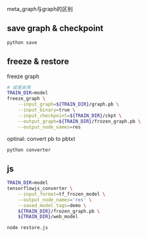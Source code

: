 

meta_graph与graph的区别

## save graph & checkpoint

```bash
python save
```


## freeze & restore

freeze graph

```bash
# 或者采用
TRAIN_DIR=model
freeze_graph \
    --input_graph=${TRAIN_DIR}/graph.pb \
    --input_binary=true \
    --input_checkpoint=${TRAIN_DIR}/ckpt \
    --output_graph=${TRAIN_DIR}/frozen_graph.pb \
    --output_node_names=res
```

optinal: convert pb to pbtxt
```bash
python converter
```


## js

```bash
TRAIN_DIR=model
tensorflowjs_converter \
    --input_format=tf_frozen_model \
    --output_node_names='res' \
    --saved_model_tags=demo \
    ${TRAIN_DIR}/frozen_graph.pb \
    ${TRAIN_DIR}/web_model
```

```bash
node restore.js
```